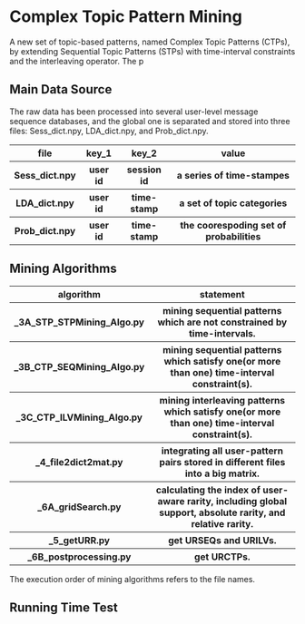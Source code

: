 # Complex Topic Pattern Mining #
A new set of topic-based patterns, named Complex Topic Patterns (CTPs), by extending Sequential Topic Patterns (STPs) with time-interval constraints and the interleaving operator. The p

## Main Data Source ##
The raw data has been processed into several user-level message sequence databases, and the global one is separated and stored into three files: Sess_dict.npy, LDA_dict.npy, and Prob_dict.npy.
<table>
        <tr>
            <th>file</th>     <th>key_1</th>    <th>key_2</th>    <th>value</th>
        </tr>
        <tr>
            <th>Sess_dict.npy</th> <th>user id</th> <th>session id</th> <th>a series of time-stampes </th>
        </tr>
        <tr>
            <th>LDA_dict.npy</th> <th>user id</th> <th>time-stamp</th> <th>a set of topic categories</th>
        </tr>
        <tr>
            <th>Prob_dict.npy</th> <th>user id</th> <th>time-stamp</th> <th>the coorespoding set of probabilities</th>
        </tr>
</table>


## Mining Algorithms ##

<table>
        <tr>
            <th>algorithm</th>
            <th>statement</th>
        </tr>
        <tr>
            <th>_3A_STP_STPMining_Algo.py</th> 
            <th>mining sequential patterns which are not constrained by time-intervals.</th>
        </tr>
        <tr>
            <th>_3B_CTP_SEQMining_Algo.py</th>  
            <th>mining sequential patterns which satisfy one(or more than one) time-interval constraint(s).</th>
        </tr>
        <tr>
            <th>_3C_CTP_ILVMining_Algo.py</th>  
            <th>mining interleaving patterns which satisfy one(or more than one) time-interval constraint(s).</th>
        </tr>
        <tr>
            <th>_4_file2dict2mat.py</th>  
            <th>integrating all user-pattern pairs stored in different files into a big matrix.</th>
        </tr>
        <tr>
            <th>_6A_gridSearch.py</th>  
            <th>calculating the index of user-aware rarity, including global support, absolute rarity, and relative rarity.</th>
        </tr>
        <tr>
            <th>_5_getURR.py</th>  
            <th>get URSEQs and URILVs.</th>
        </tr>
        <tr>
            <th>_6B_postprocessing.py</th>  
            <th>get URCTPs.</th>
        </tr>
</table>
The execution order of mining algorithms refers to the file names.



## Running Time Test ##







